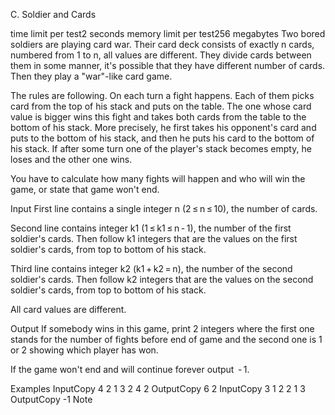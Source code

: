 C. Soldier and Cards

time limit per test2 seconds
memory limit per test256 megabytes
Two bored soldiers are playing card war. Their card deck consists of exactly n cards, numbered from 1 to n, all values are different. They divide cards between them in some manner, it's possible that they have different number of cards. Then they play a "war"-like card game.

The rules are following. On each turn a fight happens. Each of them picks card from the top of his stack and puts on the table. The one whose card value is bigger wins this fight and takes both cards from the table to the bottom of his stack. More precisely, he first takes his opponent's card and puts to the bottom of his stack, and then he puts his card to the bottom of his stack. If after some turn one of the player's stack becomes empty, he loses and the other one wins.

You have to calculate how many fights will happen and who will win the game, or state that game won't end.

Input
First line contains a single integer n (2 ≤ n ≤ 10), the number of cards.

Second line contains integer k1 (1 ≤ k1 ≤ n - 1), the number of the first soldier's cards. Then follow k1 integers that are the values on the first soldier's cards, from top to bottom of his stack.

Third line contains integer k2 (k1 + k2 = n), the number of the second soldier's cards. Then follow k2 integers that are the values on the second soldier's cards, from top to bottom of his stack.

All card values are different.

Output
If somebody wins in this game, print 2 integers where the first one stands for the number of fights before end of game and the second one is 1 or 2 showing which player has won.

If the game won't end and will continue forever output  - 1.

Examples
InputCopy
4
2 1 3
2 4 2
OutputCopy
6 2
InputCopy
3
1 2
2 1 3
OutputCopy
-1
Note

